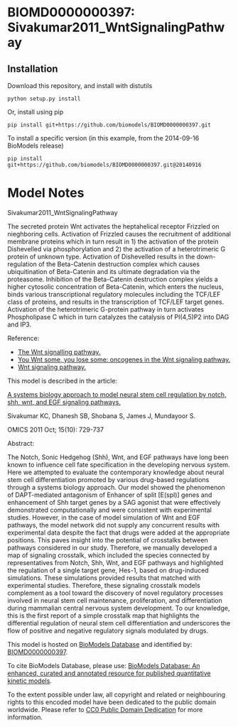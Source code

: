 # BIOMD0000000397: Sivakumar2011_WntSignalingPathway

## Installation

Download this repository, and install with distutils

`python setup.py install`

Or, install using pip

`pip install git+https://github.com/biomodels/BIOMD0000000397.git`

To install a specific version (in this example, from the 2014-09-16 BioModels release)

`pip install git+https://github.com/biomodels/BIOMD0000000397.git@20140916`


# Model Notes


Sivakumar2011_WntSignalingPathway

The secreted protein Wnt activates the heptahelical receptor Frizzled on
nieghboring cells. Activation of Frizzled causes the recruitment of additional
membrane proteins which in turn result in 1) the activation of the protein
Dishevelled via phosphorylation and 2) the activation of a heterotrimeric G
protein of unknown type. Activation of Dishevelled results in the down-
regulation of the Beta-Catenin destruction complex which causes ubiquitination
of Beta-Catenin and its ultimate degradation via the proteasome. Inhibition of
the Beta-Catenin destruction complex yields a higher cytosolic concentration
of Beta-Catenin, which enters the nucleus, binds various transcriptional
regulatory molecules including the TCF/LEF class of proteins, and results in
the transcription of TCF/LEF target genes. Activation of the heterotrimeric
G-protein pathway in turn activates Phospholipase C which in turn catalyzes
the catalysis of PI(4,5)P2 into DAG and IP3.  
  
Reference:  

  * [The Wnt signalling pathway.](http://www.ncbi.nlm.nih.gov/pubmed/12356903)
  * [You Wnt some, you lose some: oncogenes in the Wnt signaling pathway.](http://www.ncbi.nlm.nih.gov/pubmed/12573432)
  * [Wnt signaling pathway.](http://www.biocarta.com/pathfiles/h_wntPathway.asp)
  

This model is described in the article:

[A systems biology approach to model neural stem cell regulation by notch,
shh, wnt, and EGF signaling pathways.](http://identifiers.org/pubmed/21978399)

Sivakumar KC, Dhanesh SB, Shobana S, James J, Mundayoor S.

OMICS 2011 Oct; 15(10): 729-737

Abstract:

The Notch, Sonic Hedgehog (Shh), Wnt, and EGF pathways have long been known to
influence cell fate specification in the developing nervous system. Here we
attempted to evaluate the contemporary knowledge about neural stem cell
differentiation promoted by various drug-based regulations through a systems
biology approach. Our model showed the phenomenon of DAPT-mediated antagonism
of Enhancer of split [E(spl)] genes and enhancement of Shh target genes by a
SAG agonist that were effectively demonstrated computationally and were
consistent with experimental studies. However, in the case of model simulation
of Wnt and EGF pathways, the model network did not supply any concurrent
results with experimental data despite the fact that drugs were added at the
appropriate positions. This paves insight into the potential of crosstalks
between pathways considered in our study. Therefore, we manually developed a
map of signaling crosstalk, which included the species connected by
representatives from Notch, Shh, Wnt, and EGF pathways and highlighted the
regulation of a single target gene, Hes-1, based on drug-induced simulations.
These simulations provided results that matched with experimental studies.
Therefore, these signaling crosstalk models complement as a tool toward the
discovery of novel regulatory processes involved in neural stem cell
maintenance, proliferation, and differentiation during mammalian central
nervous system development. To our knowledge, this is the first report of a
simple crosstalk map that highlights the differential regulation of neural
stem cell differentiation and underscores the flow of positive and negative
regulatory signals modulated by drugs.

This model is hosted on [BioModels Database](http://www.ebi.ac.uk/biomodels/)
and identified by:
[BIOMD0000000397](http://identifiers.org/biomodels.db/BIOMD0000000397).

To cite BioModels Database, please use: [BioModels Database: An enhanced,
curated and annotated resource for published quantitative kinetic
models](http://identifiers.org/pubmed/20587024).

To the extent possible under law, all copyright and related or neighbouring
rights to this encoded model have been dedicated to the public domain
worldwide. Please refer to [CC0 Public Domain
Dedication](http://creativecommons.org/publicdomain/zero/1.0/) for more
information.


